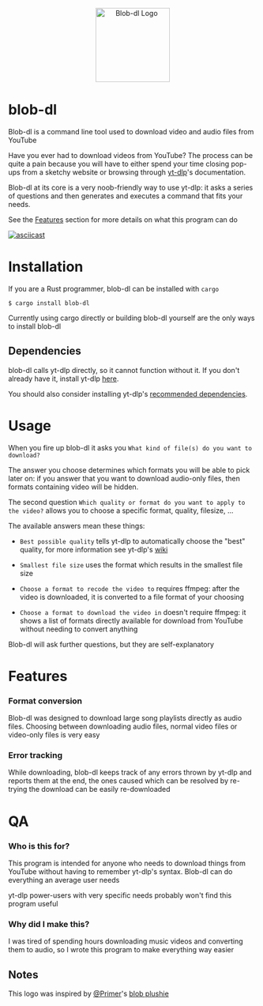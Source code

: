 <p align="center">
    <img alt="Blob-dl Logo" src="../assets/blob-dl-logo-v1.png" height="150">
  </a>
</p>

# blob-dl
Blob-dl is a command line tool used to download video and audio files from YouTube

Have you ever had to download videos from YouTube? 
The process can be quite a pain because you will have to either spend your time closing pop-ups from a sketchy website or browsing through [yt-dlp](https://github.com/yt-dlp/yt-dlp)'s documentation.


Blob-dl at its core is a very noob-friendly way to use yt-dlp: it asks a series of questions and then generates and executes a command that fits your needs.

See the [Features](https://github.com/MicheleCioccarelli/blob-dl#features) section for more details on what this program can do

[![asciicast](https://asciinema.org/a/jZUokSc5oDms6vICdNTic1vxh.svg)](https://asciinema.org/a/jZUokSc5oDms6vICdNTic1vxh)


# Installation
If you are a Rust programmer, blob-dl can be installed with `cargo`

```
$ cargo install blob-dl
```

Currently using cargo directly or building blob-dl yourself are the only ways to install blob-dl

## Dependencies
blob-dl calls yt-dlp directly, so it cannot function without it.
If you don't already have it, install yt-dlp [here](https://github.com/yt-dlp/yt-dlp#installation).

You should also consider installing yt-dlp's [recommended dependencies](https://github.com/yt-dlp/yt-dlp#dependencies).

# Usage
When you fire up blob-dl it asks you `What kind of file(s) do you want to download?` 

The answer you choose determines which formats you will be able to pick later on: if you answer that you want to download audio-only files, then formats containing video will be hidden.

The second question `Which quality or format do you want to apply to the video?` allows you to choose a specific format, quality, filesize, ...  

The available answers mean these things:

- `Best possible quality` tells yt-dlp to automatically choose the "best" quality, for more information see yt-dlp's [wiki](https://github.com/yt-dlp/yt-dlp#format-selection)

- `Smallest file size` uses the format which results in the smallest file size

- `Choose a format to recode the video to` requires ffmpeg: after the video is downloaded, it is converted to a file format of your choosing

- `Choose a format to download the video in` doesn't require ffmpeg: it shows a list of formats directly available for download from YouTube without needing to convert anything


Blob-dl will ask further questions, but they are self-explanatory

# Features

### Format conversion
Blob-dl was designed to download large song playlists directly as audio files. Choosing between downloading audio files, normal video files or video-only files is very easy

### Error tracking

While downloading, blob-dl keeps track of any errors thrown by yt-dlp and reports them at the end, the ones caused which can be resolved by re-trying the download can be easily re-downloaded


# QA
### Who is this for?
This program is intended for anyone who needs to download things from YouTube without having to remember yt-dlp's syntax. Blob-dl can do everything an average user needs

yt-dlp power-users with very specific needs probably won't find this program useful

### Why did I make this?
I was tired of spending hours downloading music videos and converting them to audio, so I wrote this program to make everything way easier



## Notes
This logo was inspired by [@Primer](https://www.youtube.com/c/PrimerLearning)'s [blob plushie](https://store.dftba.com/collections/primer/products/primer-blob-plushie)
